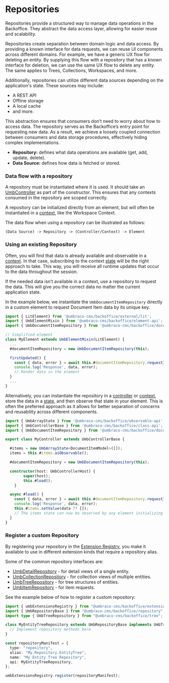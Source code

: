# Repositories
Repositories provide a structured way to manage data operations in the Backoffice. They abstract the data access layer, allowing for easier reuse and scalability.

Repositories create separation between domain logic and data access. By providing a known interface for data requests, we can reuse UI components across different domains. For example, we have a generic UX flow for deleting an entity. By supplying this flow with a repository that has a known interface for deletion, we can use the same UX flow to delete any entity. The same applies to Trees, Collections, Workspaces, and more.

Additionally, repositories can utilize different data sources depending on the application's state. These sources may include:

* A REST API
* Offline storage
* A local cache
* and more.

This abstraction ensures that consumers don’t need to worry about how to access data. The repository serves as the Backoffice’s entry point for requesting new data. As a result, we achieve a loosely coupled connection between consumers and data storage procedures, effectively hiding complex implementations.

* **Repository:** defines what data operations are available (get, add, update, delete).
* **Data Source:** defines how data is fetched or stored.

### Data flow with a repository <a href="#data-flow-with-a-repository" id="data-flow-with-a-repository"></a>

A repository must be instantiated where it is used. It should take an [UmbController](../../umbraco-controller/README.md) as part of the constructor. This ensures that any contexts consumed in the repository are scoped correctly.

A repository can be initialized directly from an element, but will often be instantiated in a [context](../../context-api/README.md), like the Workspace Context.

The data flow when using a repository can be illustrated as follows:

```text
(Data Source) -> Repository -> (Controller/Context) -> Element
```

### Using an existing Repository <a href="#using-a-repository" id="using-a-repository"></a>

Often, you will find that data is already available and observable in a [context](./contexts/README.md). In that case, subscribing to the context [state](./states.md) will be the right approach to take. This way, you will receive all runtime updates that occur to the data throughout the session.

If the needed data isn’t available in a context, use a repository to request the data. This will give you the correct data no matter the current application state.

In the example below, we instantiate the `UmbDocumentItemRepository` directly in a custom element to request Document Item data by its unique key.

```typescript
import { LitElement} from '@umbraco-cms/backoffice/external/lit';
import { UmbElementMixin } from '@umbraco-cms/backoffice/element-api';
import { UmbDocumentItemRepository } from '@umbraco-cms/backoffice/document';

// Simplified element
class MyElement extends UmbElementMixin(LitElement) {
  ...
  #documentItemRepository = new UmbDocumentItemRepository(this);

  firstUpdated() {
    const { data, error } = await this.#documentItemRepository.requestItems(['some-unique-key', 'another-unique-key']);
    console.log('Response', data, error);
    // Render data in the element
  }
  ...
}
```

Alternatively, you can instantiate the repository in a [controller](..) or [context](../../context-api/README.md), store the data in a [state](../states.md), and then observe that state in your element. This is often the preferred approach as it allows for better separation of concerns and reusability across different components.

```typescript
import { UmbArrayState } from '@umbraco-cms/backoffice/observable-api';
import { UmbControllerBase } from '@umbraco-cms/backoffice/class-api';
import { UmbDocumentItemRepository } from '@umbraco-cms/backoffice/document';

export class MyController extends UmbControllerBase {

  #items = new UmbArrayState<DocumentItemModel>([]);
  items = this.#items.asObservable();

  #documentItemRepository = new UmbDocumentItemRepository(this);

  constructor(host: UmbControllerHost) {
		super(host);
		this.#load();
	}

  async #load() {
    const { data, error } = await this.#documentItemRepository.requestItems(['some-unique-key', 'another-unique-key']);
    console.log('Response', data, error);
    this.#items.setValue(data ?? []);
    // The items state can now be observed by any element initializing this controller
  }
}
```


### Register a custom Repository <a href="#register-a-custom-repository" id="register-a-custom-repository"></a>

By registering your repository in the [Extension Registry](../../extending-overview/extension-registry/README.md), you make it available to use in different extension kinds that require a repository alias.

Some of the common repository interfaces are:
* [UmbDetailRepository](./repository-types/detail-repository.md) - for detail views of a single entity.
* [UmbCollectionRepository](./repository-types/collection-repository.md) - for collection views of multiple entities.
* [UmbTreeRepository](./repository-types/tree-repository.md) - for tree structures of entities.
* [UmbItemRepository](./repository-types/item-repository.md) - for item requests.

See the example below of how to register a custom repository:

```typescript
import { umbExtensionsRegistry } from "@umbraco-cms/backoffice/extension-registry";
import { UmbRepositoryBase } from "@umbraco-cms/backoffice/repository";
import type { UmbTreeRepository } from "@umbraco-cms/backoffice/tree";

class MyEntityTreeRepository extends UmbRepositoryBase implements UmbTreeRepository {
  // Implement repository methods here
}

const repositoryManifest = {
  type: "repository",
  alias: "My.Repository.EntityTree",
  name: "My Entity Tree Repository",
  api: MyEntityTreeRepository,
};

umbExtensionsRegistry.register(repositoryManifest);
```

